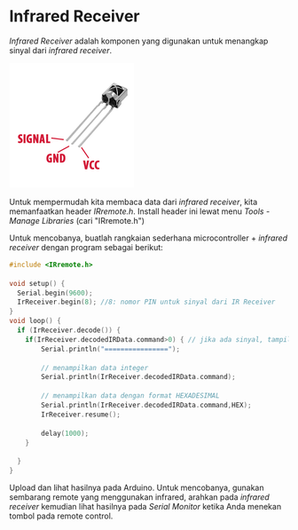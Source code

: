 # Infrared Receiver

_Infrared Receiver_ adalah komponen yang digunakan untuk menangkap sinyal dari _infrared receiver_.

![](res/ir-receiver-pin.png)

Untuk mempermudah kita membaca data dari _infrared receiver_, kita memanfaatkan header _IRremote.h_. Install header ini lewat menu _Tools - Manage Libraries_ (cari "IRremote.h")

Untuk mencobanya, buatlah rangkaian sederhana microcontroller + _infrared receiver_ dengan program sebagai berikut:

```cpp
#include <IRremote.h>

void setup() {
  Serial.begin(9600);
  IrReceiver.begin(8); //8: nomor PIN untuk sinyal dari IR Receiver
}
void loop() {
  if (IrReceiver.decode()) {
    if(IrReceiver.decodedIRData.command>0) { // jika ada sinyal, tampilkan data
        Serial.println("================");
        
        // menampilkan data integer
        Serial.println(IrReceiver.decodedIRData.command);

        // menampilkan data dengan format HEXADESIMAL
        Serial.println(IrReceiver.decodedIRData.command,HEX);
        IrReceiver.resume();

        delay(1000);      
    }
    
  }
}
```

Upload dan lihat hasilnya pada Arduino. Untuk mencobanya, gunakan sembarang remote yang menggunakan infrared, arahkan pada _infrared receiver_ kemudian lihat hasilnya pada _Serial Monitor_ ketika Anda menekan tombol pada remote control.